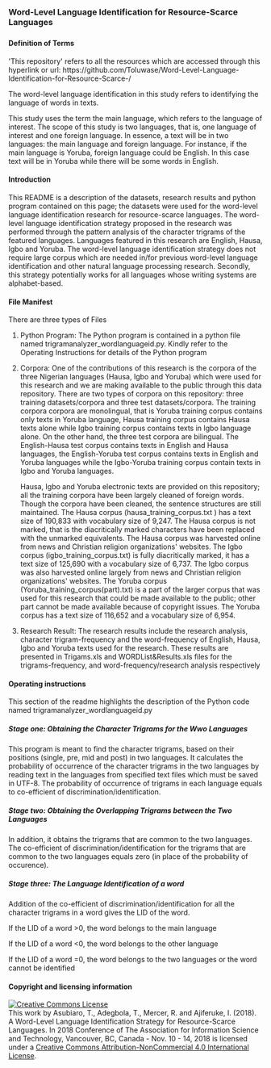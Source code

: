 # <h3>Word-Level Language Identification for Resource-Scarce Languages<h3> 
<h4>Definition of Terms</h4>
<p>'This repository' refers to all the resources which are accessed through this hyperlink or url: https://github.com/Toluwase/Word-Level-Language-Identification-for-Resource-Scarce-/</p>
  <p>The word-level language identification in this study refers to identifying the language of words in texts.</p>
  <p> This study uses the term the main language, which refers to the language of interest. The scope of this study is two languages, that is, one language of interest and one foreign language. In essence, a text will be in two languages: the main language and foreign language. For instance, if the main language is Yoruba, foreign language could be English. In this case text will be in Yoruba while there will be some words in English.</p>
<h4>Introduction</h4>
<p>This README is a description of the datasets, research results and python program contained on this page; the datasets were used for the word-level language identification research for resource-scarce languages. The word-level language identification strategy proposed in the research was performed through the pattern analysis of the character trigrams of the featured languages. Languages featured in this research are English, Hausa, Igbo and Yoruba. The word-level language identification strategy does not require large corpus which are needed in/for previous word-level language identification and other natural language processing research. Secondly, this strategy potentially works for all languages whose writing systems are alphabet-based.</p> 
<h4>File Manifest</h4>
<p>There are three types of Files</p>
<ol>
  <li>Python Program: The Python program is contained in a python file named trigramanalyzer_wordlanguageid.py. Kindly refer to the Operating Instructions for details of the Python program</li>
  <li><p>Corpora: One of the contributions of this research is the corpora of the three Nigerian languages (Hausa, Igbo and Yoruba) which were used for this research and we are making available to the public through this data repository. There are two types of corpora on this repository: three training datasets/corpora and three test datasets/corpora. The training corpora corpora are monolingual, that is Yoruba training corpus contains only texts in Yoruba language, Hausa training corpus contains Hausa texts alone while Igbo training corpus contains texts in Igbo language alone. On the other hand, the three test corpora are bilingual. The English-Hausa test corpus contains texts in English and Hausa languages, the English-Yoruba test corpus contains texts in English and Yoruba languages while the Igbo-Yoruba training corpus contain texts in Igbo and Yoruba languages. </p>
<p>Hausa, Igbo and Yoruba electronic texts are provided on this repository; all the training corpora have been largely cleaned of foreign words. Though the corpora have been cleaned, the sentence structures are still maintained. The Hausa corpus (hausa_training_corpus.txt ) has a text size of 190,833 with vocabulary size of 9,247. The Hausa corpus is not marked, that is the diacritically marked characters have been replaced with the unmarked equivalents. The Hausa corpus was harvested online from news and Christian religion organizations' websites. The Igbo corpus (igbo_training_corpus.txt) is fully diacritically marked, it has a text size of 125,690 with a vocabulary size of 6,737. The Igbo corpus  was also harvested online largely from news and Christian religion organizations' websites. The Yoruba corpus (Yoruba_training_corpus(part).txt) is a part of the larger corpus that was used for this research that could be made available to the public; other part cannot be made available because of copyright issues. The Yoruba corpus has a text size of 116,652 and a vocabulary size of 6,954.</p> </li>
  <li>Research Result: The research results include the research analysis, character trigram-frequency and the word-frequency of English, Hausa, Igbo and Yoruba texts used for the research. These results are presented in Trigams.xls and WORDList&Results.xls files for the trigrams-frequency, and word-frequency/research analysis respectively</li>
</ol>
<h4>Operating instructions</h4>
  <p>This section of the readme highlights the description of the Python code named trigramanalyzer_wordlanguageid.py</p>
  <h5>Stage one: Obtaining the Character Trigrams for the Wwo Languages</h5>
<p>This program is meant to find the character trigrams, based on their positions (single, pre, mid and post) in two languages.
It calculates the probability of occurrence of the character trigrams in the two languages by reading text in the languages from specified text files which must be saved in UTF-8. The probability of occurrence of trigrams in each language equals to co-efficient of discrimination/identification.</p>
  <h5>Stage two: Obtaining the Overlapping Trigrams between the Two Languages</h5>
<p>In addition, it obtains the trigrams that are common to the two languages. The co-efficient of discrimination/identification for the trigrams that are common to the two languages equals zero (in place of the probability of occurence). </p>
  <h5>Stage three: The Language Identification of a word</h5> 
 <p>Addition of the co-efficient of discrimination/identification for all the character trigrams in a word gives the LID of the word.</p>
    <p>If the LID of a word >0, the word belongs to the main language </p>
    <p>If the LID of a word <0, the word belongs to the other language </p>
    <p>If the LID of a word =0, the word belongs to the two languages or the word cannot be identified</p>
<h4>Copyright and licensing information</h4>
<p><a rel="license" href="http://creativecommons.org/licenses/by-nc/4.0/"><img alt="Creative Commons License" style="border-width:0" src="https://i.creativecommons.org/l/by-nc/4.0/88x31.png" /></a><br />This work by <span xmlns:cc="http://creativecommons.org/ns#" property="cc:attributionName">Asubiaro, T., Adegbola, T., Mercer, R. and Ajiferuke, I. (2018). A Word-Level Language Identification Strategy for Resource-Scarce Languages. In 2018 Conference of The Association for Information Science and Technology, Vancouver, BC, Canada - Nov. 10 - 14, 2018</span> is licensed under a <a rel="license" href="http://creativecommons.org/licenses/by-nc/4.0/">Creative Commons Attribution-NonCommercial 4.0 International License</a>.</p>

